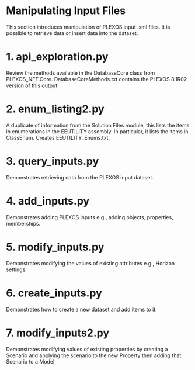 # Manipulating Input Files

This section introduces manipulation of PLEXOS input .xml files. It
is possible to retrieve data or insert data into the dataset.

# 1. api_exploration.py

Review the methods available in the DatabaseCore class from PLEXOS_NET.Core.
DatabaseCoreMethods.txt contains the PLEXOS 8.1R02 version of this output.

# 2. enum_listing2.py

A duplicate of information from the Solution Files module, this lists the
items in enumerations in the EEUTILITY assembly. In particular,
it lists the items in ClassEnum. Creates EEUTILITY_Enums.txt.

# 3. query_inputs.py

Demonstrates retrieving data from the PLEXOS input dataset.

# 4. add_inputs.py

Demonstrates adding PLEXOS inputs e.g., adding objects, 
properties, memberships.

# 5. modify_inputs.py

Demonstrates modifying the values of existing
attributes e.g., Horizon settings.

# 6. create_inputs.py

Demonstrates how to create a new dataset and add items to it.

# 7. modify_inputs2.py

Demonstrates modifying values of existing properties by creating
a Scenario and applying the scenario to the new Property then
adding that Scenario to a Model.

